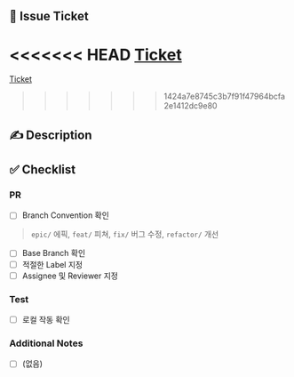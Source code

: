 ## :bookmark: Issue Ticket
<!-- Issue Ticket이 있을 경우, 해당 링크를 연결해주세요 -->
<<<<<<< HEAD
[Ticket](https://trello.com/)
=======
[Ticket](https://ohbread-210713.atlassian.net/browse/)
>>>>>>> 1424a7e8745c3b7f91f47964bcfa2e1412dc9e80

## :writing_hand: Description
<!-- 어떤 내용의 PR인지 간단하게 작성해주세요. (ex. 메인 페이지 레이아웃 작업) -->

## :white_check_mark: Checklist
### PR
<!-- 작성중인 PR인 경우, Draft 모드로 생성해주세요. -->
- [ ] Branch Convention 확인
> `epic/` 에픽, `feat/` 피쳐, `fix/` 버그 수정, `refactor/` 개선
- [ ] Base Branch 확인
- [ ] 적절한 Label 지정
- [ ] Assignee 및 Reviewer 지정

### Test
- [ ] 로컬 작동 확인

### Additional Notes
<!-- 추가 사항이 있을 경우, Todo list를 작성해주세요. -->
- [ ] (없음)
